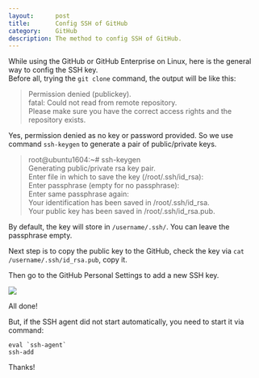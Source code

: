 ```yaml
---
layout:      post
title:       Config SSH of GitHub
category:    GitHub
description: The method to config SSH of GitHub.
---
```


While using the GitHub or GitHub Enterprise on Linux, here is the general way to config the SSH key.  
Before all, trying the `git clone` command, the output will be like this:  

> Permission denied (publickey).  
> fatal: Could not read from remote repository.  
> Please make sure you have the correct access rights and the repository exists.

Yes, permission denied as no key or password provided. So we use command `ssh-keygen` to generate a pair of public/private keys.

> root@ubuntu1604:~# ssh-keygen  
> Generating public/private rsa key pair.  
> Enter file in which to save the key (/root/.ssh/id_rsa):  
> Enter passphrase (empty for no passphrase):  
> Enter same passphrase again:  
> Your identification has been saved in /root/.ssh/id_rsa.  
> Your public key has been saved in /root/.ssh/id_rsa.pub.  

By default, the key will store in `/username/.ssh/`. You can leave the passphrase empty.

Next step is to copy the public key to the GitHub, check the key via `cat /username/.ssh/id_rsa.pub`, copy it.

Then go to the GitHub Personal Settings to add a new SSH key.

[![]({{site.baseurl}}/assets/img/ssh-github.png)]({{site.baseurl}}/assets/img/ssh-github.png)

All done!

But, if the SSH agent did not start automatically, you need to start it via command:  

```
eval `ssh-agent`
ssh-add
```

Thanks!